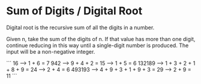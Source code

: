 <h1>Sum of Digits / Digital Root</h1>
<p>Digital root is the recursive sum of all the digits in a number.</p>
<p>Given n, take the sum of the digits of n. If that value has more than one digit, continue reducing in this way until a single-digit number is produced. The input will be a non-negative integer.</p>
```
16  -->  1 + 6 = 7
942  -->  9 + 4 + 2 = 15  -->  1 + 5 = 6
132189  -->  1 + 3 + 2 + 1 + 8 + 9 = 24  -->  2 + 4 = 6
493193  -->  4 + 9 + 3 + 1 + 9 + 3 = 29  -->  2 + 9 = 11
```

